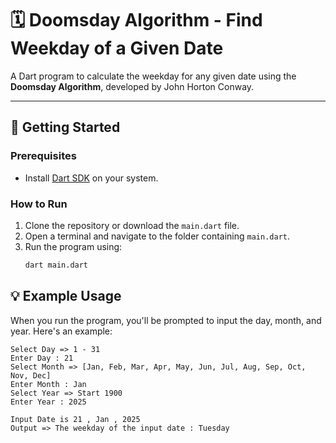 # 🗓️ Doomsday Algorithm - Find Weekday of a Given Date

A Dart program to calculate the weekday for any given date using the **Doomsday Algorithm**, developed by John Horton Conway.

---

## 🚀 Getting Started

### Prerequisites
- Install [Dart SDK](https://dart.dev/get-dart) on your system.

### How to Run
1. Clone the repository or download the `main.dart` file.
2. Open a terminal and navigate to the folder containing `main.dart`.
3. Run the program using:
   ```bash
   dart main.dart

## 💡 Example Usage

When you run the program, you'll be prompted to input the day, month, and year. Here's an example:

```plaintext
Select Day => 1 - 31
Enter Day : 21
Select Month => [Jan, Feb, Mar, Apr, May, Jun, Jul, Aug, Sep, Oct, Nov, Dec]
Enter Month : Jan
Select Year => Start 1900
Enter Year : 2025

Input Date is 21 , Jan , 2025
Output => The weekday of the input date : Tuesday
